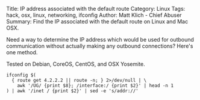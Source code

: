 Title: IP address associated with the default route
Category: Linux
Tags: hack, osx, linux, networking, ifconfig
Author: Matt Klich - Chief Abuser
Summary: Find the IP associated with the default route on Linux and Mac OSX.

Need a way to determine the IP address which would be used for outbound communication without actually making any outbound connections? Here's one method.

Tested on Debian, CoreOS, CentOS, and OSX Yosemite.
```language-bash
ifconfig $(
  { route get 4.2.2.2 || route -n; } 2>/dev/null | \
    awk '/UG/ {print $8}; /interface:/ {print $2}' | head -n 1
) | awk '/inet / {print $2}' | sed -e 's/addr://'
```
